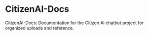 # CitizenAI-Docs
CitizenAI-Docs: Documentation for the Citizen AI chatbot project for organized uploads and reference.
